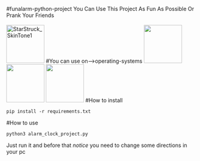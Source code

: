 #funalarm-python-project
You Can Use This Project As Fun As Possible Or Prank Your Friends
<br></br>
<img width="100" alt="StarStruck_SkinTone1" src="https://github.com/mahdiricky/funalarm-python-project/assets/150655877/e8d87e0a-f82b-4536-8b90-0cb63a168ecf">
#You can use on-->operating-systems
<img width='100' src='https://img.shields.io/badge/Windows-0078D4.svg?style=for-the-badge&logo=Windows&logoColor=white'></img>  
<img width='100' src='https://img.shields.io/badge/Kali%20Linux-557C94.svg?style=for-the-badge&logo=Kali-Linux&logoColor=white'></img> 
<img width='100' src='https://img.shields.io/badge/Ubuntu-E95420.svg?style=for-the-badge&logo=Ubuntu&logoColor=white'></img> 
#How to install
<pre><code>pip install -r requirements.txt</code></pre>
#How to use
<pre><code>python3 alarm_clock_project.py</code></pre>
Just run it and before that *notice* you need to change some directions in your pc




